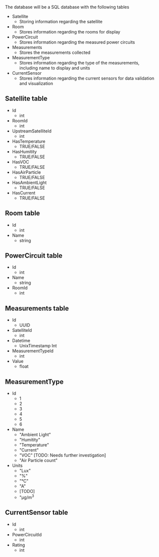 The database will be a SQL database with the following tables

- Satellite
    - Storing information regarding the satellite
- Room
    - Stores information regarding the rooms for display
- PowerCircuit
    - Stores information regarding the measured power circuits
- Measurements
    - Stores the measurements collected
- MeasurementType
    - Stores information regarding the type of the measurements, including name to display and units
- CurrentSensor
    - Stores information regarding the current sensors for data validation and visualization

## Satellite table
- Id
    - int
- RoomId
    - int
- UpstreamSatelliteId
    - int
- HasTemperature
    - TRUE/FALSE
- HasHumitity
    - TRUE/FALSE
- HasVOC
    - TRUE/FALSE
- HasAirParticle
    - TRUE/FALSE
- HasAmbientLight
    - TRUE/FALSE
- HasCurrent
    - TRUE/FALSE

## Room table
- Id
    - int
- Name
    - string

## PowerCircuit table
- Id
    - int
- Name
    - string
- RoomId
    - int

## Measurements table
- Id
    - UUID
- SatelliteId
    - int
- Datetime
    - UnixTimestamp Int
- MeasurementTypeId
    - int
- Value
    - float

## MeasurementType
- Id
    - 1
    - 2
    - 3
    - 4
    - 5
    - 6
- Name
    - "Ambient Light"
    - "Humitity"
    - "Temperature"
    - "Current"
    - "VOC" [TODO: Needs further investigation]
    - "Air Particle count"
- Units
    - "Lux"
    - "%"
    - "&deg;C"
    - "A"
    - [TODO]
    - "&mu;g/m<sup>3</sup>

## CurrentSensor table
- Id
    - int
- PowerCircuitId
    - int
- Rating
    - int
